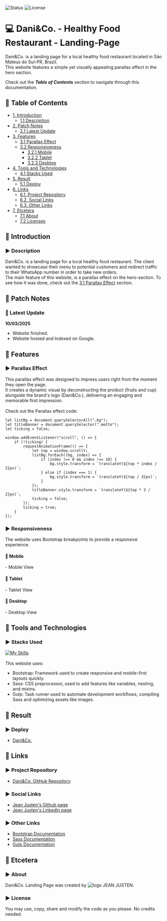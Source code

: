 ![Status](https://img.shields.io/badge/status-finished-brightgreen)
![License](https://img.shields.io/badge/license-MIT-blue)

<!--Title Image-->
# :computer: Dani&Co. - Healthy Food Restaurant - Landing-Page
<p>
Dani&Co. is a landing page for a local healthy food restaurant located in São Mateus do Sul-PR, Brazil.<br>
This website features a simple yet visually appealing parallax effect in the hero section.
</p>

Check out the ***Table of Contents*** section to navigate through this documentation.

<!--Menu-->
## :large_orange_diamond: Table of Contents
- [1. Introduction](#large_orange_diamond-introduction)
  - [1.1 Description](#arrow_forward-description)
- [2. Patch Notes](#large_orange_diamond-patch-notes)
  - [2.1 Latest Update](#pushpin-latest-update)
- [3. Features](#large_orange_diamond-features)
  - [3.1 Parallax Effect](#arrow_forward-parallax-effect)
  - [3.2 Responsiveness](#arrow_forward-responsiveness)
    - [3.2.1 Mobile](#small_red_triangle_down-mobile)
    - [3.2.2 Tablet](#small_red_triangle_down-tablet)
    - [3.2.3 Desktop](#small_red_triangle_down-desktop)
- [4. Tools and Technologies](#large_orange_diamond-tools-and-technologies) 
  - [4.1 Stacks Used](#arrow_forward-stacks-used)
- [5. Result](#large_orange_diamond-result)
  - [5.1 Deploy](#arrow_forward-deploy)
- [6. Links](#large_orange_diamond-links)
  - [6.1. Project Repository](#arrow_forward-project-repository)
  - [6.2. Social Links](#arrow_forward-social-links)
  - [6.3. Other Links](#arrow_forward-other-links)
- [7. Etcetera](#large_orange_diamond-etcetera)
  - [7.1 About](#arrow_forward-about)
  - [7.2 Licenses](#arrow_forward-license)

<!--Introduction-->
## :large_orange_diamond: Introduction
### :arrow_forward: Description
Dani&Co. is a landing page for a local healthy food restaurant. The client wanted to showcase their menu to potential customers and redirect traffic to their WhatsApp number in order to take new orders.<br>
The main feature of this website, is a parallax effect on the hero-section. To see how it was done, check out the [3.1 Parallax Effect](#arrow_forward-parallax-effect) section.

<!--Patch Notes-->
## :large_orange_diamond: Patch Notes
### :pushpin: Latest Update
<strong>10/03/2025</strong>
- Website finished.
- Website hosted and Indexed on Google.

<!--Features-->
## :large_orange_diamond: Features
### :arrow_forward: Parallax Effect


<p>
  This parallax effect was designed to impress users right from the moment they open the page.<br>
  It creates a dynamic visual by deconstructing the product (fruits and cup) alongside the brand's logo (Dani&Co.), delivering an engaging and memorable first impression.<br>
  <br>Check out the Parallax effect code:
</p>

    let listBg = document.querySelectorAll(".bg");
    let titleBanner = document.querySelector(".motto");
    let ticking = false;
    
    window.addEventListener("scroll", () => {
        if (!ticking) {
            requestAnimationFrame(() => {
                let top = window.scrollY;
                listBg.forEach((bg, index) => {
                    if (index !== 0 && index !== 10) {
                        bg.style.transform = `translateY(${top * index / 2}px)`;
                    } else if (index === 1) {
                        bg.style.transform = `translateY(${top / 3}px)`;
                    }
                });
                titleBanner.style.transform = `translateY(${top * 3 / 2}px)`;
                ticking = false;
            });
            ticking = true;
        }
    });

### :arrow_forward: Responsiveness
<p>
The website uses Bootstrap breakpoints to provide a responsive experience.
</p>

#### :small_red_triangle_down: Mobile

<p>- Mobile View</p>

#### :small_red_triangle_down: Tablet

<p>- Tablet View</p>

#### :small_red_triangle_down: Desktop

<p>- Desktop View</p>

<!--Tools Used-->
## :large_orange_diamond: Tools and Technologies
### :arrow_forward: Stacks Used
[![My Skills](https://skillicons.dev/icons?i=html,css,js,bootstrap,sass,gulp)](https://skillicons.dev) <br>
<br>
This website uses:<br>
  - Bootstrap: Framework used to create responsive and mobile-first layouts quickly.<br>
  - Sass: CSS preprocessor, used to add features like variables, nesting, and mixins.<br>
  - Gulp: Task runner used to automate development workflows, compiling Sass and optimizing assets like images.

<!--Deploy-->
## :large_orange_diamond: Result

### :arrow_forward: Deploy
* <a href="https://www.danicompany.com.br/" alt="Deploy page">Dani&Co.</a>

<!--Links-->
## :large_orange_diamond: Links
### :arrow_forward: Project Repository
* [Dani&Co. GitHub Repository](https://github.com/jeanjusten/Dani-Co.)

### :arrow_forward: Social Links
* [Jean Justen's Github page](https://github.com/jeanjusten)
* [Jean Justen's LinkedIn page](https://www.linkedin.com/in/jeanjusten/)

### :arrow_forward: Other Links
* [Bootstrap Documentation](https://getbootstrap.com/docs/)
* [Sass Documentation](https://sass-lang.com/documentation/)
* [Gulp Documentation](https://gulpjs.com/docs/en/getting-started/quick-start/)

## :large_orange_diamond: Etcetera
### :arrow_forward: About
Dani&Co. Landing Page was created by ![logo](https://github.com/user-attachments/assets/0894beaf-f587-4d0a-983a-caf7fb551554) JEAN JUSTEN.

### :arrow_forward: License
You may use, copy, share and modify the code as you please. No credits needed.</p>
